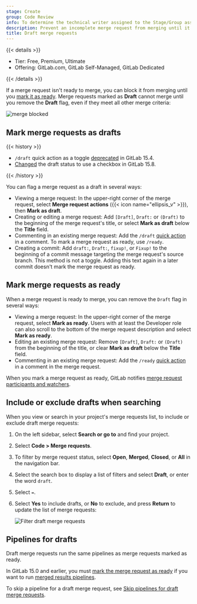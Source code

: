 ```yaml
---
stage: Create
group: Code Review
info: To determine the technical writer assigned to the Stage/Group associated with this page, see https://handbook.gitlab.com/handbook/product/ux/technical-writing/#assignments
description: Prevent an incomplete merge request from merging until it's ready by setting it as a draft.
title: Draft merge requests
---
```


{{< details >}}

- Tier: Free, Premium, Ultimate
- Offering: GitLab.com, GitLab Self-Managed, GitLab Dedicated

{{< /details >}}

If a merge request isn't ready to merge, you can block it from merging until you
[mark it as ready](#mark-merge-requests-as-ready). Merge requests marked as **Draft**
cannot merge until you remove the **Draft** flag, even if they meet all other merge criteria:

![merge blocked](img/merge_request_draft_blocked_v16_0.png)

## Mark merge requests as drafts

{{< history >}}

- `/draft` quick action as a toggle [deprecated](https://gitlab.com/gitlab-org/gitlab/-/merge_requests/92654) in GitLab 15.4.
- [Changed](https://gitlab.com/gitlab-org/gitlab/-/merge_requests/108073) the draft status to use a checkbox in GitLab 15.8.

{{< /history >}}

You can flag a merge request as a draft in several ways:

- Viewing a merge request: In the upper-right corner of the merge request,
  select **Merge request actions** ({{< icon name="ellipsis_v" >}}), then **Mark as draft**.
- Creating or editing a merge request: Add `[Draft]`, `Draft:` or `(Draft)` to
  the beginning of the merge request's title, or select **Mark as draft**
  below the **Title** field.
- Commenting in an existing merge request: Add the `/draft`
  [quick action](../quick_actions.md#issues-merge-requests-and-epics)
  in a comment. To mark a merge request as ready, use `/ready`.
- Creating a commit: Add `draft:`, `Draft:`, `fixup!`, or `Fixup!` to the
  beginning of a commit message targeting the merge request's source branch. This
  method is not a toggle. Adding this text again in a later commit doesn't mark the
  merge request as ready.

## Mark merge requests as ready

When a merge request is ready to merge, you can remove the `Draft` flag in several ways:

- Viewing a merge request: In the upper-right corner of the merge request, select **Mark as ready**.
  Users with at least the Developer role
  can also scroll to the bottom of the merge request description and select **Mark as ready**.
- Editing an existing merge request: Remove `[Draft]`, `Draft:` or `(Draft)`
  from the beginning of the title, or clear **Mark as draft**
  below the **Title** field.
- Commenting in an existing merge request: Add the `/ready`
  [quick action](../quick_actions.md#issues-merge-requests-and-epics)
  in a comment in the merge request.

When you mark a merge request as ready, GitLab notifies
[merge request participants and watchers](../../profile/notifications.md#notifications-on-issues-merge-requests-and-epics).

## Include or exclude drafts when searching

When you view or search in your project's merge requests list, to include or exclude
draft merge requests:

1. On the left sidebar, select **Search or go to** and find your project.
1. Select **Code > Merge requests**.
1. To filter by merge request status, select **Open**, **Merged**, **Closed**,
   or **All** in the navigation bar.
1. Select the search box to display a list of filters and select **Draft**, or
   enter the word `draft`.
1. Select `=`.
1. Select **Yes** to include drafts, or **No** to exclude, and press **Return**
   to update the list of merge requests:

   ![Filter draft merge requests](img/filter_draft_merge_requests_v16_0.png)

## Pipelines for drafts

Draft merge requests run the same pipelines as merge requests marked as ready.

In GitLab 15.0 and earlier, you must [mark the merge request as ready](#mark-merge-requests-as-ready)
if you want to run [merged results pipelines](../../../ci/pipelines/merged_results_pipelines.md).

To skip a pipeline for a draft merge request, see [Skip pipelines for draft merge requests](../../../ci/yaml/workflow.md#skip-pipelines-for-draft-merge-requests).

<!-- ## Troubleshooting

Include any troubleshooting steps that you can foresee. If you know beforehand what issues
one might have when setting this up, or when something is changed, or on upgrading, it's
important to describe those, too. Think of things that might go wrong and include them here.
This is important to minimize requests for support, and to avoid doc comments with
questions that you know someone might ask.

Each scenario can be a third-level heading, for example `### Getting error message X`.
If you have none to add when creating a doc, leave this section in place
but commented out to help encourage others to add to it in the future. -->
